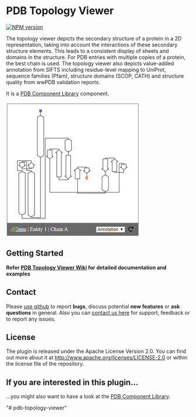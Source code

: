 # PDB Topology Viewer

[![NPM version](http://img.shields.io/npm/v/pdb-topology-viewer.svg)](https://www.npmjs.org/package/pdb-topology-viewer) 

The topology viewer depicts the secondary structure of a protein in a 2D representation, taking into account the interactions of these secondary structure elements. This leads to a consistent display of sheets and domains in the structure. For PDB entries with multiple copies of a protein, the best chain is used. The topology viewer also depicts value-added annotation from SIFTS including residue-level mapping to UniProt, sequence families (Pfam), structure domains (SCOP, CATH) and structure quality from wwPDB validation reports.

It is a <a href="http://www.ebi.ac.uk/pdbe/pdb-component-library" target="_blank">PDB Component Library</a> component.

![PDB Topology Viewer](/images/pdb-topology-viewer.png)

## Getting Started
**Refer [PDB Topology Viewer Wiki](https://github.com/PDBeurope/pdb-topology-viewer/wiki) for detailed documentation and examples**

## Contact
Please <a href="https://github.com/PDBeurope/pdb-topology-viewer">use github</a> to report **bugs**, discuss potential **new features** or **ask questions** in general. Also you can <a href="http://www.ebi.ac.uk/pdbe/about/contact" target="_blank">contact us here</a> for support, feedback or to report any issues.

## License
The plugin is released under the Apache License Version 2.0. You can find out more about it at http://www.apache.org/licenses/LICENSE-2.0 or within the license file of the repository.

## If you are interested in this plugin...
...you might also want to have a look at the <a href="http://www.ebi.ac.uk/pdbe/pdb-component-library" target="_blank">PDB Component Library</a>.


"# pdb-topology-viewer" 

